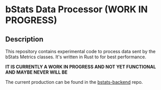 # bStats Data Processor (WORK IN PROGRESS)

## Description

This repository contains experimental code to process data sent by the bStats
Metrics classes. It's written in Rust to for best performance.

**IT IS CURRENTLY A WORK IN PROGRESS AND NOT YET FUNCTIONAL AND MAYBE NEVER WILL
BE**

The current production can be found in the [bstats-backend] repo.

[bstats-backend]: https://github.com/Bastian/bstats-backend
